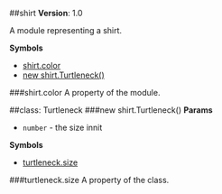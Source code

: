 <a name="module_shirt"></a>
##shirt
**Version**: 1.0  

A module representing a shirt.

  
**Symbols**  
  * [shirt.color](#module_shirt.color)
  * [new shirt.Turtleneck()](#module_shirt.Turtleneck)

<a name="module_shirt.color"></a>
###shirt.color
A property of the module.

  
<a name="module_shirt.Turtleneck"></a>

##class: Turtleneck
<a name="module_shirt.Turtleneck"></a>
###new shirt.Turtleneck()
**Params**

-  `number` - the size innit

**Symbols**  
  * [turtleneck.size](#module_shirt.Turtleneck#size)

<a name="module_shirt.Turtleneck#size"></a>
###turtleneck.size
A property of the class.

  
